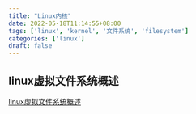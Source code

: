 ```yaml
---
title: "Linux内核"
date: 2022-05-18T11:14:55+08:00
tags: ['linux', 'kernel', '文件系统', 'filesystem']
categories: ['linux']
draft: false
---
```


## linux虚拟文件系统概述
[linux虚拟文件系统概述](/2022/05/0001-linux虚拟文件系统概述/)

